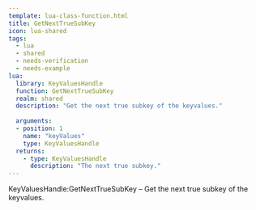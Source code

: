 ```yaml
---
template: lua-class-function.html
title: GetNextTrueSubKey
icon: lua-shared
tags:
  - lua
  - shared
  - needs-verification
  - needs-example
lua:
  library: KeyValuesHandle
  function: GetNextTrueSubKey
  realm: shared
  description: "Get the next true subkey of the keyvalues."
  
  arguments:
  - position: 1
    name: "keyValues"
    type: KeyValuesHandle
  returns:
    - type: KeyValuesHandle
      description: "The next true subkey."
---
```


<div class="lua__search__keywords">
KeyValuesHandle:GetNextTrueSubKey &#x2013; Get the next true subkey of the keyvalues.
</div>
